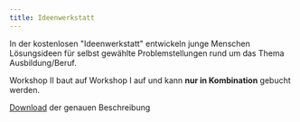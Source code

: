 ```yaml
---
title: Ideenwerkstatt
---
```

In der kostenlosen "Ideenwerkstatt" entwickeln junge Menschen Lösungsideen für selbst gewählte Problemstellungen rund um das Thema Ausbildung/Beruf.

Workshop II baut auf Workshop I auf und kann **nur in Kombination** gebucht werden. 

[Download](https://drive.google.com/a/polarstern.me/file/d/1y1CVRZqLw-_c4f2CvJfo5s13_OiwSEnK/view?usp=sharing) der genauen Beschreibung
